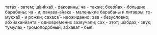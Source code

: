 татах̣ - затем; ш́ан̇кха̄х̣ - раковины; ча - также; бхерйах̣ - большие барабаны; ча - и; пан̣ава-а̄нака - маленькие барабаны и литавры; го-мукха̄х̣ - и рожки; сахаса̄ - неожиданно; эва - безусловно; абхйаханйанта - одновременно зазвучали; сах̣ - этот; ш́абдах̣ - звук; тумулах̣ - громоподобный; абхават - был.